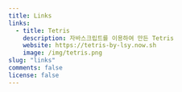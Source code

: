 ```yaml
---
title: Links
links:
  - title: Tetris 
    description: 자바스크립트를 이용하여 만든 Tetris
    website: https://tetris-by-lsy.now.sh
    image: /img/tetris.png
slug: "links"
comments: false
license: false
---
```

